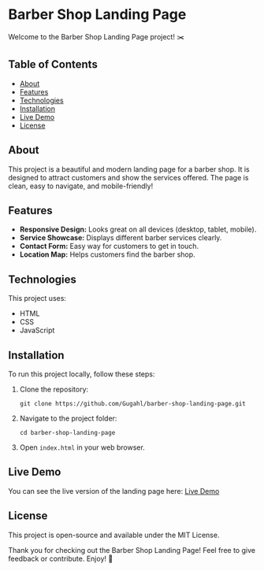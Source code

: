 <h1>Barber Shop Landing Page</h1>

<p>Welcome to the Barber Shop Landing Page project! ✂️</p>

<h2>Table of Contents</h2>
<ul>
    <li><a href="#about">About</a></li>
    <li><a href="#features">Features</a></li>
    <li><a href="#technologies">Technologies</a></li>
    <li><a href="#installation">Installation</a></li>
    <li><a href="#live-demo">Live Demo</a></li>
    <li><a href="#license">License</a></li>
</ul>

<h2 id="about">About</h2>
<p>This project is a beautiful and modern landing page for a barber shop. It is designed to attract customers and show the services offered. The page is clean, easy to navigate, and mobile-friendly!</p>

<h2 id="features">Features</h2>
<ul>
    <li><strong>Responsive Design:</strong> Looks great on all devices (desktop, tablet, mobile).</li>
    <li><strong>Service Showcase:</strong> Displays different barber services clearly.</li>
    <li><strong>Contact Form:</strong> Easy way for customers to get in touch.</li>
    <li><strong>Location Map:</strong> Helps customers find the barber shop.</li>
</ul>

<h2 id="technologies">Technologies</h2>
<p>This project uses:</p>
<ul>
    <li>HTML</li>
    <li>CSS</li>
    <li>JavaScript</li>
</ul>

<h2 id="installation">Installation</h2>
<p>To run this project locally, follow these steps:</p>
<ol>
    <li>Clone the repository:
        <pre><code>git clone https://github.com/Gugahl/barber-shop-landing-page.git</code></pre>
    </li>
    <li>Navigate to the project folder:
        <pre><code>cd barber-shop-landing-page</code></pre>
    </li>
    <li>Open <code>index.html</code> in your web browser.</li>
</ol>

<h2 id="live-demo">Live Demo</h2>
<p>You can see the live version of the landing page here: <a href="https://landing-page-barbershop.vercel.app/">Live Demo</a></p>

<h2 id="license">License</h2>
<p>This project is open-source and available under the MIT License.</p>

<p>Thank you for checking out the Barber Shop Landing Page! Feel free to give feedback or contribute. Enjoy! 🎉</p>
